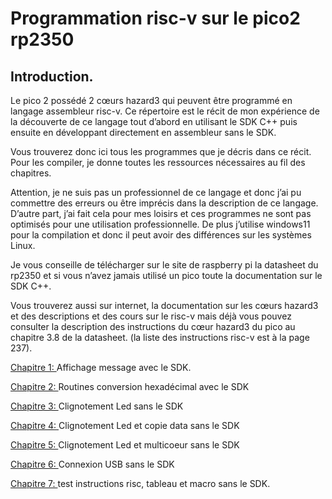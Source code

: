 
# Programmation risc-v sur le pico2 rp2350

## Introduction.
Le pico 2 possédé 2 cœurs hazard3 qui peuvent être programmé en langage assembleur risc-v. Ce répertoire est le récit de mon expérience de la découverte de ce langage tout d’abord en utilisant le SDK C++ puis ensuite en développant directement en assembleur sans le SDK.

Vous trouverez donc ici tous les programmes que je décris dans ce récit. Pour les compiler, je donne toutes les ressources nécessaires au fil des chapitres.

Attention, je ne suis pas un professionnel de ce langage et donc j’ai pu commettre des erreurs ou être imprécis dans la description de ce langage. D’autre part, j’ai fait cela pour mes loisirs et ces programmes ne sont pas optimisés pour une utilisation professionnelle. De plus j’utilise windows11 pour la compilation et donc il peut avoir des différences sur les systèmes Linux.

Je vous conseille de télécharger sur le site de raspberry pi la datasheet du rp2350 et si vous n’avez jamais utilisé un pico toute la documentation sur le SDK C++.

Vous trouverez aussi sur internet, la documentation sur les cœurs hazard3 et des descriptions et des cours sur le risc-v mais déjà vous pouvez consulter la description des instructions du cœur hazard3 du pico au chapitre 3.8  de la datasheet. (la liste des instructions risc-v est à la page 237).

[Chapitre 1: ](https://github.com/vincentARM/pico2RiscvAssembly/tree/main/Chapitre001)    Affichage message avec le SDK.

[Chapitre 2: ](https://github.com/vincentARM/pico2RiscvAssembly/tree/main/Chapitre002)    Routines conversion hexadécimal avec le SDK

[Chapitre 3: ](https://github.com/vincentARM/pico2RiscvAssembly/tree/main/Chapitre003)    Clignotement Led sans le SDK

[Chapitre 4: ](https://github.com/vincentARM/pico2RiscvAssembly/tree/main/Chapitre004)    Clignotement Led et copie data sans le SDK

[Chapitre 5: ](https://github.com/vincentARM/pico2RiscvAssembly/tree/main/Chapitre005)    Clignotement Led et multicoeur sans le SDK

[Chapitre 6: ](https://github.com/vincentARM/pico2RiscvAssembly/tree/main/Chapitre006)  Connexion USB sans le SDK

[Chapitre 7: ](https://github.com/vincentARM/pico2RiscvAssembly/tree/main/Chapitre007)  test instructions risc, tableau et macro sans le SDK.

